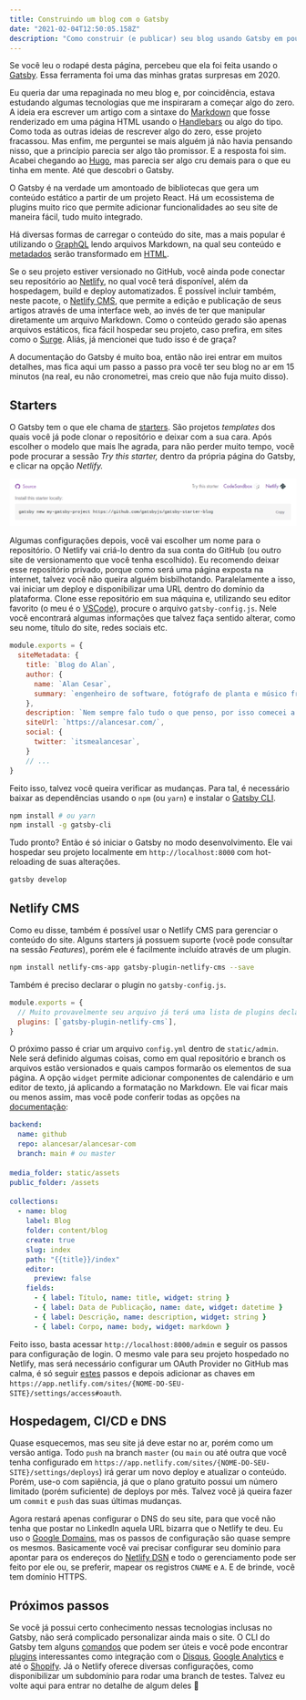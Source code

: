 ```yaml
---
title: Construindo um blog com o Gatsby
date: "2021-02-04T12:50:05.158Z"
description: "Como construir (e publicar) seu blog usando Gatsby em poucos passos"
---
```


Se você leu o rodapé desta página, percebeu que ela foi feita usando o [Gatsby](https://www.gatsbyjs.com/). Essa ferramenta foi uma das minhas gratas surpresas em 2020.

Eu queria dar uma repaginada no meu blog e, por coincidência, estava estudando algumas tecnologias que me inspiraram a começar algo do zero. A ideia era escrever um artigo com a sintaxe do [Markdown](https://www.markdownguide.org/getting-started/) que fosse renderizado em uma página HTML usando o [Handlebars](https://handlebarsjs.com/) ou algo do tipo. Como toda as outras ideias de rescrever algo do zero, esse projeto fracassou. Mas enfim, me perguntei se mais alguém já não havia pensando nisso, que a princípio parecia ser algo tão promissor. E a resposta foi sim. Acabei chegando ao [Hugo](https://gohugo.io/), mas parecia ser algo cru demais para o que eu tinha em mente. Até que descobri o Gatsby.

O Gatsby é na verdade um amontoado de bibliotecas que gera um conteúdo estático a partir de um projeto React. Há um ecossistema de plugins muito rico que permite adicionar funcionalidades ao seu site de maneira fácil, tudo muito integrado.

Há diversas formas de carregar o conteúdo do site, mas a mais popular é utilizando o [GraphQL](https://graphql.org/) lendo arquivos Markdown, na qual seu conteúdo e [metadados](https://www.gatsbyjs.com/docs/how-to/routing/adding-markdown-pages/#frontmatter-for-metadata-in-markdown-files) serão transformado em [HTML](https://www.gatsbyjs.com/docs/how-to/routing/adding-markdown-pages/#transform-markdown-to-html-and-frontmatter-to-data-using-gatsby-transformer-remark).

Se o seu projeto estiver versionado no GitHub, você ainda pode conectar seu repositório ao [Netlify](https://www.netlify.com/), no qual você terá disponível, além da hospedagem, build e deploy automatizados. É possível incluir também, neste pacote, o [Netlify CMS](https://www.netlifycms.org/), que permite a edição e publicação de seus artigos através de uma interface web, ao invés de ter que manipular diretamente um arquivo Markdown. Como o conteúdo gerado são apenas arquivos estáticos, fica fácil hospedar seu projeto, caso prefira, em sites como o [Surge](https://surge.sh/). Aliás, já mencionei que tudo isso é de graça?

A documentação do Gatsby é muito boa, então não irei entrar em muitos detalhes, mas fica aqui um passo a passo pra você ter seu blog no ar em 15 minutos (na real, eu não cronometrei, mas creio que não fuja muito disso).

## Starters

O Gatsby tem o que ele chama de [starters](https://www.gatsbyjs.com/starters/?). São projetos *templates* dos quais você já pode clonar o repositório e deixar com a sua cara. Após escolher o modelo que mais lhe agrada, para não perder muito tempo, você pode procurar a sessão *Try this starter,* dentro da própria página do Gatsby, e clicar na opção *Netlify.*

![Como publicar um starter do Gatsby no Netlify](try-this-starter.png)

Algumas configurações depois, você vai escolher um nome para o repositório. O Netlify vai criá-lo dentro da sua conta do GitHub (ou outro site de versionamento que você tenha escolhido). Eu recomendo deixar esse repositório privado, porque como será uma página exposta na internet, talvez você não queira alguém bisbilhotando. Paralelamente a isso, vai iniciar um deploy e disponibilizar uma URL dentro do domínio da plataforma. Clone esse repositório em sua máquina e, utilizando seu editor favorito (o meu é o [VSCode](https://code.visualstudio.com/)), procure o arquivo `gatsby-config.js`. Nele você encontrará algumas informações que talvez faça sentido alterar, como seu nome, título do site, redes sociais etc.

```jsx
module.exports = {
  siteMetadata: {
    title: `Blog do Alan`,
    author: {
      name: `Alan Cesar`,
      summary: `engenheiro de software, fotógrafo de planta e músico frustrado`,
    },
    description: `Nem sempre falo tudo o que penso, por isso comecei a escrever.`,
    siteUrl: `https://alancesar.com/`,
    social: {
      twitter: `itsmealancesar`,
    }
    // ...
}
```

Feito isso, talvez você queira verificar as mudanças. Para tal, é necessário baixar as dependências usando o `npm` (ou `yarn`) e instalar o [Gatsby CLI](https://www.gatsbyjs.com/docs/reference/gatsby-cli/).

```bash
npm install # ou yarn
npm install -g gatsby-cli
```

Tudo pronto? Então é só iniciar o Gatsby no modo desenvolvimento. Ele vai hospedar seu projeto localmente em `http://localhost:8000` com hot-reloading de suas alterações.

```bash
gatsby develop
```

## Netlify CMS

Como eu disse, também é possível usar o Netlify CMS para gerenciar o conteúdo do site. Alguns starters já possuem suporte (você pode consultar na sessão *Features*), porém ele é facilmente incluído através de um plugin.

```bash
npm install netlify-cms-app gatsby-plugin-netlify-cms --save
```

Também é preciso declarar o plugin no `gatsby-config.js`.

```jsx
module.exports = {
  // Muito provavelmente seu arquivo já terá uma lista de plugins declarado.
  plugins: [`gatsby-plugin-netlify-cms`],
}
```

O próximo passo é criar um arquivo `config.yml` dentro de `static/admin`. Nele será definido algumas coisas, como em qual repositório e branch os arquivos estão versionados e quais campos formarão os elementos de sua página. A opção `widget` permite adicionar componentes de calendário e um editor de texto, já aplicando a formatação no Markdown. Ele vai ficar mais ou menos assim, mas você pode conferir todas as opções na [documentação](https://www.netlifycms.org/docs/add-to-your-site/#configuration):

```yaml
backend:
  name: github
  repo: alancesar/alancesar-com
  branch: main # ou master

media_folder: static/assets
public_folder: /assets

collections:
  - name: blog
    label: Blog
    folder: content/blog
    create: true
    slug: index
    path: "{{title}}/index"
    editor:
      preview: false
    fields:
      - { label: Título, name: title, widget: string }
      - { label: Data de Publicação, name: date, widget: datetime }
      - { label: Descrição, name: description, widget: string }
      - { label: Corpo, name: body, widget: markdown }
```

Feito isso, basta acessar `http://localhost:8000/admin` e seguir os passos para configuração de login. O mesmo vale para seu projeto hospedado no Netlify, mas será necessário configurar um OAuth Provider no GitHub mas calma, é só seguir [estes](https://docs.netlify.com/visitor-access/oauth-provider-tokens/) passos e depois adicionar as chaves em `https://app.netlify.com/sites/{NOME-DO-SEU-SITE}/settings/access#oauth`.

## Hospedagem, CI/CD e DNS

Quase esquecemos, mas seu site já deve estar no ar, porém como um versão antiga. Todo `push` na branch `master` (ou `main` ou até outra que você tenha configurado em `https://app.netlify.com/sites/{NOME-DO-SEU-SITE}/settings/deploys`) irá gerar um novo deploy e atualizar o conteúdo. Porém, use-o com sapiência, já que o plano gratuito possui um número limitado (porém suficiente) de deploys por mês. Talvez você já queira fazer um `commit` e `push` das suas últimas mudanças.

Agora restará apenas configurar o DNS do seu site, para que você não tenha que postar no LinkedIn aquela URL bizarra que o Netlify te deu. Eu uso o [Google Domains](https://domains.google/), mas os passos de configuração são quase sempre os mesmos. Basicamente você vai precisar configurar seu domínio para apontar para os endereços do [Netlify DSN](https://docs.netlify.com/domains-https/netlify-dns/delegate-to-netlify/) e todo o gerenciamento pode ser feito por ele ou, se preferir, mapear os registros `CNAME` e `A`. E de brinde, você tem domínio HTTPS.

## Próximos passos

Se você já possui certo conhecimento nessas tecnologias inclusas no Gatsby, não será complicado personalizar ainda mais o site. O CLI do Gatsby tem alguns [comandos](https://github.com/gatsbyjs/gatsby/blob/master/packages/gatsby-cli/README.md#gatsby-cli) que podem ser úteis e você pode encontrar [plugins](https://www.gatsbyjs.com/plugins) interessantes como integração com o [Disqus](https://www.gatsbyjs.com/plugins/gatsby-plugin-disqus/), [Google Analytics](https://www.gatsbyjs.com/plugins/gatsby-plugin-google-analytics) e até o [Shopify](https://www.gatsbyjs.com/plugins/gatsby-source-shopify). Já o Netlify oferece diversas configurações, como disponibilizar um subdomínio para rodar uma branch de testes. Talvez eu volte aqui para entrar no detalhe de algum deles 🙂
